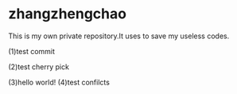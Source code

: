 # zhangzhengchao
This is my own private repository.It uses to save my useless codes.

(1)test commit

(2)test cherry pick

(3)hello world!
(4)test confilcts